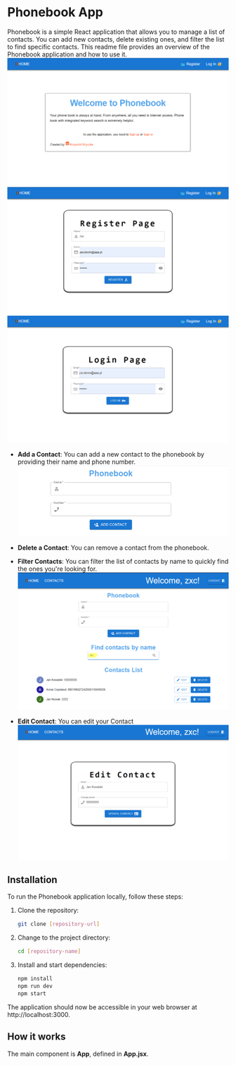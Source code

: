 # Phonebook App

Phonebook is a simple React application that allows you to manage a list of
contacts. You can add new contacts, delete existing ones, and filter the list to
find specific contacts. This readme file provides an overview of the Phonebook
application and how to use it.
![App look](./assets/Screenshot_22.png)
![App look](./assets/Screenshot_26.png)
![App look](./assets/Screenshot_27.png)

- **Add a Contact**: You can add a new contact to the phonebook by providing
  their name and phone number.
![App look](./assets/Screenshot_28.png)

- **Delete a Contact**: You can remove a contact from the phonebook.

- **Filter Contacts**: You can filter the list of contacts by name to quickly
  find the ones you're looking for.
![App look](./assets/Screenshot_29.png)

- **Edit Contact**: You can edit your Contact
![App look](./assets/Screenshot_30.png)
## Installation

To run the Phonebook application locally, follow these steps:

1. Clone the repository:

   ```bash
   git clone [repository-url]

   ```

2. Change to the project directory:

   ```bash
   cd [repository-name]

   ```

3. Install and start dependencies:
   ```bash
   npm install
   npm run dev
   npm start
   ```

The application should now be accessible in your web browser at
http://localhost:3000.

## How it works

The main component is **App**, defined in **App.jsx**.